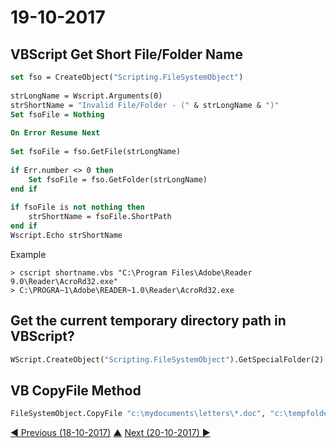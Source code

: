 # 19-10-2017

## VBScript Get Short File/Folder Name
```vb
set fso = CreateObject("Scripting.FileSystemObject") 
 
strLongName = Wscript.Arguments(0)
strShortName = "Invalid File/Folder - (" & strLongName & ")"
Set fsoFile = Nothing
 
On Error Resume Next
 
Set fsoFile = fso.GetFile(strLongName)
 
if Err.number <> 0 then
	Set fsoFile = fso.GetFolder(strLongName)
end if
 
if fsoFile is not nothing then
	strShortName = fsoFile.ShortPath
end if
Wscript.Echo strShortName
```
Example
```
> cscript shortname.vbs "C:\Program Files\Adobe\Reader 9.0\Reader\AcroRd32.exe"
> C:\PROGRA~1\Adobe\READER~1.0\Reader\AcroRd32.exe
```

## Get the current temporary directory path in VBScript?
```vb
WScript.CreateObject("Scripting.FileSystemObject").GetSpecialFolder(2)
```

## VB CopyFile Method
```vb
FileSystemObject.CopyFile "c:\mydocuments\letters\*.doc", "c:\tempfolder\"
```



[◀ Previous (18-10-2017)](https://github.com/humayuns/Workspace/blob/master/Diary/2017/October/18/notebook.md) [▲](https://github.com/humayuns/Workspace/tree/master/Diary/2017/October)
[Next (20-10-2017) ▶](https://github.com/humayuns/Workspace/blob/master/Diary/2017/October/20/notebook.md)